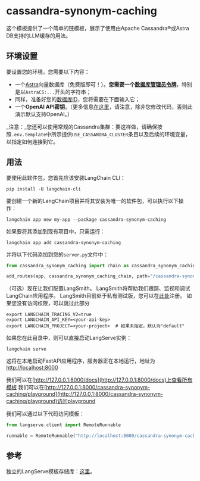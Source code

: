 # cassandra-synonym-caching

这个模板提供了一个简单的链模板，展示了使用由Apache Cassandra®或Astra DB支持的LLM缓存的用法。

## 环境设置

要设置您的环境，您需要以下内容：

- 一个[Astra](https://astra.datastax.com)向量数据库（免费版即可！）。**您需要一个[数据库管理员令牌](https://awesome-astra.github.io/docs/pages/astra/create-token/#c-procedure)**，特别是以`AstraCS:...`开头的字符串；
- 同样，准备好您的[数据库ID](https://awesome-astra.github.io/docs/pages/astra/faq/#where-should-i-find-a-database-identifier)，您将需要在下面输入它；
- 一个**OpenAI API密钥**。（更多信息[在这里](https://cassio.org/start_here/#llm-access)，请注意，除非您修改代码，否则此演示默认支持OpenAI。）

_注意：_您还可以使用常规的Cassandra集群：要这样做，请确保按照`.env.template`中所示提供`USE_CASSANDRA_CLUSTER`条目以及后续的环境变量，以指定如何连接到它。

## 用法

要使用此软件包，您首先应该安装LangChain CLI：

```shell
pip install -U langchain-cli
```

要创建一个新的LangChain项目并将其安装为唯一的软件包，可以执行以下操作：

```shell
langchain app new my-app --package cassandra-synonym-caching
```

如果要将其添加到现有项目中，只需运行：

```shell
langchain app add cassandra-synonym-caching
```

并将以下代码添加到您的`server.py`文件中：
```python
from cassandra_synonym_caching import chain as cassandra_synonym_caching_chain

add_routes(app, cassandra_synonym_caching_chain, path="/cassandra-synonym-caching")
```

（可选）现在让我们配置LangSmith。
LangSmith将帮助我们跟踪、监视和调试LangChain应用程序。
LangSmith目前处于私有测试版，您可以在[此处](https://smith.langchain.com/)注册。
如果您没有访问权限，可以跳过此部分


```shell
export LANGCHAIN_TRACING_V2=true
export LANGCHAIN_API_KEY=<your-api-key>
export LANGCHAIN_PROJECT=<your-project>  # 如果未指定，默认为"default"
```

如果您在此目录中，则可以直接启动LangServe实例：

```shell
langchain serve
```

这将在本地启动FastAPI应用程序，服务器正在本地运行，地址为
[http://localhost:8000](http://localhost:8000)

我们可以在[http://127.0.0.1:8000/docs](http://127.0.0.1:8000/docs)上查看所有模板
我们可以在[http://127.0.0.1:8000/cassandra-synonym-caching/playground](http://127.0.0.1:8000/cassandra-synonym-caching/playground)访问playground

我们可以通过以下代码访问模板：

```python
from langserve.client import RemoteRunnable

runnable = RemoteRunnable("http://localhost:8000/cassandra-synonym-caching")
```

## 参考

独立的LangServe模板存储库：[这里](https://github.com/hemidactylus/langserve_cassandra_synonym_caching)。